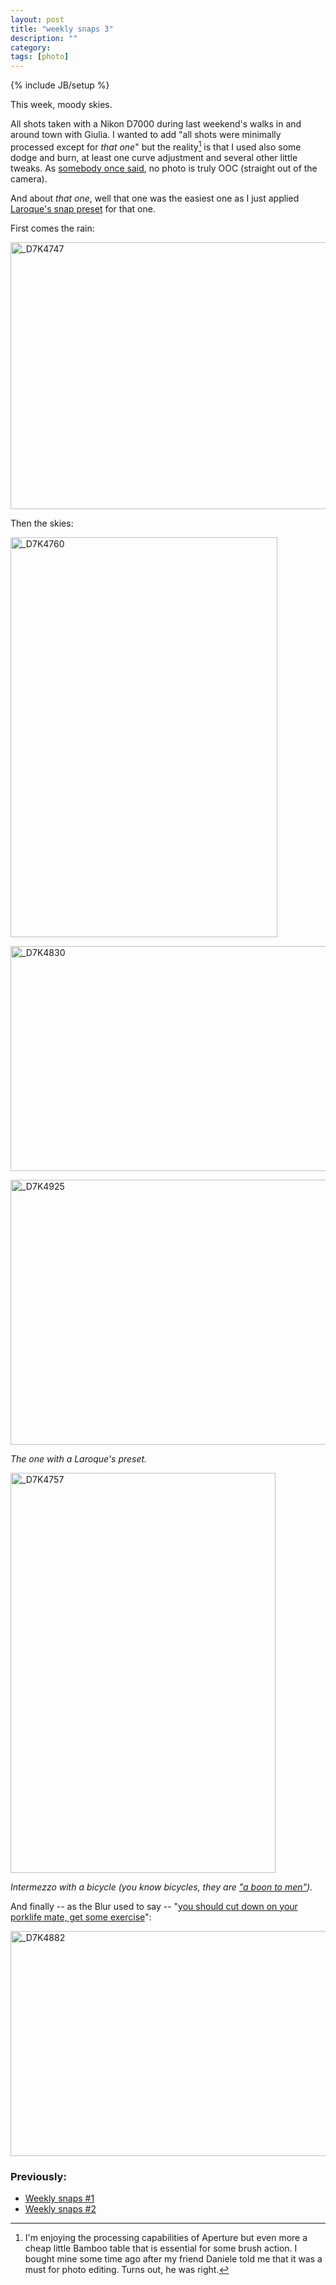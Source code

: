 ```yaml
---
layout: post
title: "weekly snaps 3"
description: ""
category: 
tags: [photo]
---
```

{% include JB/setup %}

This week, moody skies.

All shots taken with a Nikon D7000 during last weekend's walks in and around town with Giulia. I wanted to add "all shots were minimally processed except for *that one*" but the reality[^1] is that I used also some dodge and burn, at least one curve adjustment and several other little tweaks. As [somebody once said](http://www.laroquephoto.com/blog/2012/7/19/seeing-mono.html), no photo is truly OOC (straight out of the camera).

And about *that one*, well that one was the easiest one as I just applied [Laroque's snap preset](http://www.laroquephoto.com/blog/2011/7/14/dissecting-the-look-post-processing-in-aperture-3.html) for that one. 

First comes the rain:

<a href="http://www.flickr.com/photos/aadm/7653052794/" title="_D7K4747 by aadm, on Flickr"><img src="http://farm9.staticflickr.com/8291/7653052794_5b5ef04ce2_z.jpg" width="640" height="427" alt="_D7K4747"></a>

Then the skies:

<a href="http://www.flickr.com/photos/aadm/7653002156/" title="_D7K4760 by aadm, on Flickr"><img src="http://farm9.staticflickr.com/8024/7653002156_f4603624ce_z.jpg" width="427" height="640" alt="_D7K4760"></a>

<a href="http://www.flickr.com/photos/aadm/7652994890/" title="_D7K4830 by aadm, on Flickr"><img src="http://farm8.staticflickr.com/7133/7652994890_8439524f17_z.jpg" width="640" height="360" alt="_D7K4830"></a>

<a href="http://www.flickr.com/photos/aadm/7652966254/" title="_D7K4925 by aadm, on Flickr"><img src="http://farm9.staticflickr.com/8160/7652966254_5df94983a7_z.jpg" width="640" height="424" alt="_D7K4925"></a>

*The one with a Laroque's preset.*

<a href="http://www.flickr.com/photos/aadm/7653037162/" title="_D7K4757 by aadm, on Flickr"><img src="http://farm8.staticflickr.com/7122/7653037162_1635c8c6e4_z.jpg" width="424" height="640" alt="_D7K4757"></a>

*Intermezzo with a bicycle (you know bicycles, they are ["a boon to men"](http://aadm.github.com/2012-06-06-how-a-bicycle-is-made.html)).*

And finally -- as the Blur used to say -- "[you should cut down on your porklife mate, get some exercise](http://www.youtube.com/watch?v=SIEsmGzo2UE)":

<a href="http://www.flickr.com/photos/aadm/7652989016/" title="_D7K4882 by aadm, on Flickr"><img src="http://farm9.staticflickr.com/8005/7652989016_6d192812f3_z.jpg" width="640" height="360" alt="_D7K4882"></a>


### Previously:

* [Weekly snaps #1](http://aadm.github.com/2012-07-10-weekly-snaps-1.html)
* [Weekly snaps #2](http://aadm.github.com/2012-07-19-weekly-snaps-2.html)


[^1]: I'm enjoying the processing capabilities of Aperture but even more a cheap little Bamboo table that is essential for some brush action. I bought mine some time ago after my friend Daniele told me that it was a must for photo editing. Turns out, he was right.

